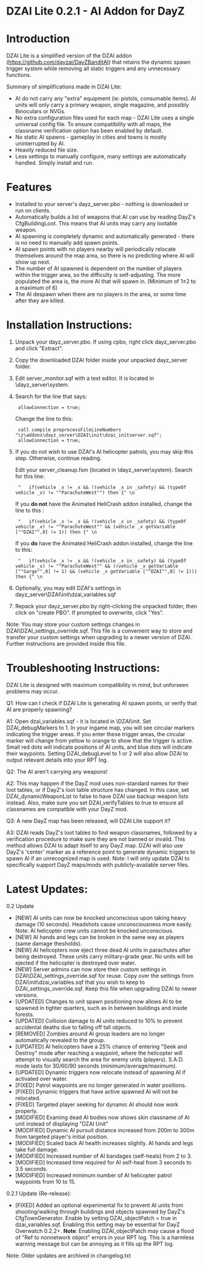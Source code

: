 DZAI Lite 0.2.1 - AI Addon for DayZ
============


Introduction
============

DZAI Lite is a simplified version of the DZAI addon (https://github.com/dayzai/DayZBanditAI) that retains the dynamic spawn trigger system while removing all static triggers and any unnecessary functions.

Summary of simplifications made in DZAI Lite:

- AI do not carry any "extra" equipment (ie: pistols, consumable items). AI units will only carry a primary weapon, single magazine, and possibly Binoculars or NVGs.
- No extra configuration files used for each map - DZAI Lite uses a single universal config file. To ensure compatibility with all maps, the classname verification option has been enabled by default.
- No static AI spawns - gameplay in cities and towns is mostly uninterrupted by AI.
- Heavily reduced file size.
- Less settings to manually configure, many settings are automatically handled. Simply install and run.

Features
============

- Installed to your server's dayz_server.pbo - nothing is downloaded or run on clients.
- Automatically builds a list of weapons that AI can use by reading DayZ's CfgBuildingLoot. This means that AI units may carry any lootable weapon.
- AI spawning is completely dynamic and automatically generated - there is no need to manually add spawn points.
- AI spawn points with no players nearby will periodically relocate themselves around the map area, so there is no predicting where AI will show up next.
- The number of AI spawned is dependent on the number of players within the trigger area, so the difficulty is self-adjusting. The more populated the area is, the more AI that will spawn in. (Minimum of 1±2 to a maximum of 6)
- The AI despawn when there are no players in the area, or some time after they are killed.

Installation Instructions:
============
1. Unpack your dayz_server.pbo. If using cpbo, right click dayz_server.pbo and click "Extract".
2. Copy the downloaded DZAI folder inside your unpacked dayz_server folder.
3. Edit server_monitor.sqf with a text editor. It is located in \dayz_server\system.
4. Search for the line that says:

		allowConnection = true;

	Change the line to this:

		call compile preprocessFileLineNumbers "\z\addons\dayz_server\DZAI\init\dzai_initserver.sqf";
		allowConnection = true;
	
5. If you do not wish to use DZAI's AI helicopter patrols, you may skip this step. Otherwise, continue reading.
	
	Edit your server_cleanup.fsm (located in \dayz_server\system). Search for this line: 

		"  	if(vehicle _x != _x && !(vehicle _x in _safety) && (typeOf vehicle _x) != ""ParachuteWest"") then {" \n

		
	If you <b>do not</b> have the Animated HeliCrash addon installed, change the line to this :


		"  	if(vehicle _x != _x && !(vehicle _x in _safety) && (typeOf vehicle _x) != ""ParachuteWest"" && (vehicle _x getVariable [""DZAI"",0] != 1)) then {" \n
	 
	 
	If you <b>do</b> have the Animated HeliCrash addon installed, change the line to this:


		"  	if(vehicle _x != _x && !(vehicle _x in _safety) && (typeOf vehicle _x) != ""ParachuteWest"" && ((vehicle _x getVariable [""Sarge"",0] != 1) && (vehicle _x getVariable [""DZAI"",0] != 1))) then {" \n

		
6. Optionally, you may edit DZAI's settings in dayz_server\DZAI\init\dzai_variables.sqf

7. Repack your dayz_server.pbo by right-clicking the unpacked folder, then click on "create PBO". If prompted to overwrite, click "Yes".

Note: You may store your custom settings changes in DZAI\DZAI_settings_override.sqf. This file is a convenient way to store and transfer your custom settings when upgrading to a newer version of DZAI. Further instructions are provided inside this file.

Troubleshooting Instructions:
============

DZAI Lite is designed with maximum compatibility in mind, but unforseen problems may occur.

Q1: How can I check if DZAI Lite is generating AI spawn points, or verify that AI are properly spawning?

A1: Open dzai_variables.sqf - it is located in \DZAI\init. Set DZAI_debugMarkers to 1. In your ingame map, you will see circular markers indicating the trigger areas. If you enter these trigger areas, the circular marker will change from yellow to orange to show that the trigger is active. Small red dots will indicate positions of AI units, and blue dots will indicate their waypoints. Setting DZAI_debugLevel to 1 or 2 will also allow DZAI to output relevant details into your RPT log.


Q2: The AI aren't carrying any weapons!

A2: This may happen if the DayZ mod uses non-standard names for their loot tables, or if DayZ's loot table structure has changed. In this case, set DZAI_dynamicWeaponList to false to have DZAI use backup weapon lists instead. Also, make sure you set DZAI_verifyTables to true to ensure all classnames are compatible with your DayZ mod.


Q3: A new DayZ map has been released, will DZAI Lite support it?

A3: DZAI reads DayZ's loot tables to find weapon classnames, followed by a verification procedure to make sure they are not banned or invalid. This method allows DZAI to adapt itself to any DayZ map. 
	DZAI will also use DayZ's 'center' marker as a reference point to generate dynamic triggers to spawn AI if an unrecognized map is used. Note: I will only update DZAI to specifically support DayZ maps/mods with publicly-available server files.


Latest Updates:
============

0.2 Update

- [NEW] AI units can now be knocked unconscious upon taking heavy damage (10 seconds). Headshots cause unconsciousness more easily. Note: AI helicopter crew units cannot be knocked unconscious.
- [NEW] AI hands and legs can be broken in the same way as players (same damage thesholds).
- [NEW] AI helicopters now eject three dead AI units in parachutes after being destroyed. These units carry military-grade gear. No units will be ejected if the helicopter is destroyed over water.
- [NEW] Server admins can now store their custom settings in DZAI\DZAI_settings_override.sqf for reuse. Copy over the settings from DZAI\init\dzai_variables.sqf that you wish to keep to DZAI_settings_override.sqf. Keep this file when upgrading DZAI to newer versions.
- [UPDATED] Changes to unit spawn positioning now allows AI to be spawned in tighter quarters, such as in between buildings and inside forests.
- [UPDATED] Collision damage to AI units reduced to 10% to prevent accidental deaths due to falling off tall objects.
- [REMOVED] Zombies around AI group leaders are no longer automatically revealed to the group.
- [UPDATED] AI helicopters have a 25% chance of entering "Seek and Destroy" mode after reaching a waypoint, where the helicopter will attempt to visually search the area for enemy units (players). S.A.D. mode lasts for 30/60/90 seconds (minimum/average/maximum).
- [UPDATED] Dynamic triggers now relocate instead of spawning AI if activated over water.
- [FIXED] Patrol waypoints are no longer generated in water positions.
- [FIXED] Dynamic triggers that have active spawned AI will not be relocated.
- [FIXED] Targeted player seeking for dynamic AI should now work properly.
- [MODIFIED] Examing dead AI bodies now shows skin classname of AI unit instead of displaying "DZAI Unit"
- [MODIFIED] Dynamic AI pursuit distance increased from 200m to 300m from targeted player's initial position.
- [MODIFIED] Scaled back AI health increases slightly. AI hands and legs take full damage.
- [MODIFIED] Increased number of AI bandages (self-heals) from 2 to 3.
- [MODIFIED] Increased time required for AI self-heal from 3 seconds to 3.5 seconds.
- [MODIFIED] Increased minimum number of AI helicopter patrol waypoints from 10 to 15.

0.2.1 Update (Re-release):

- [FIXED] Added an optional experimental fix to prevent AI units from shooting/walking through buildings and objects spawned by DayZ's CfgTownGenerator. Enable by setting DZAI_objectPatch = true in dzai_variables.sqf. Enabling this setting may be essential for DayZ Overwatch 0.2.2+.
<b>Note</b>: Enabling DZAI_objectPatch *may* cause a flood of "Ref to nonnetwork object" errors in your RPT log. This is a harmless warning message but can be annoying as it fills up the RPT log.

Note: Older updates are archived in changelog.txt
